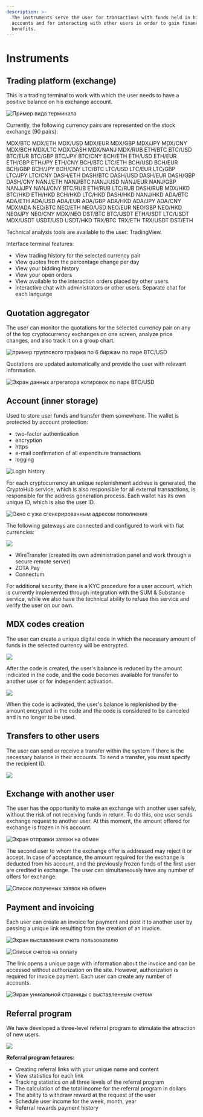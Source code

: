 ```yaml
---
description: >-
  The instruments serve the user for transactions with funds held in his
  accounts and for interacting with other users in order to gain financial
  benefits.
---
```


# Instruments

## Trading platform \(exchange\)

This is a trading terminal to work with which the user needs to have a positive balance on his exchange account.

![&#x41F;&#x440;&#x438;&#x43C;&#x435;&#x440; &#x432;&#x438;&#x434;&#x430; &#x442;&#x435;&#x440;&#x43C;&#x438;&#x43D;&#x430;&#x43B;&#x430;](../../.gitbook/assets/image%20%285%29.png)

Currently, the following currency pairs are represented on the stock exchange \(90 pairs\):

MDX/BTC MDX/ETH MDX/USD MDX/EUR MDX/GBP MDX/JPY MDX/CNY MDX/BCH MDX/LTC MDX/DASH MDX/NANJ MDX/RUB ETH/BTC BTC/USD BTC/EUR BTC/GBP BTC/JPY BTC/CNY BCH/ETH ETH/USD ETH/EUR ETH/GBP ETH/JPY ETH/CNY BCH/BTC LTC/ETH BCH/USD BCH/EUR BCH/GBP BCH/JPY BCH/CNY LTC/BTC LTC/USD LTC/EUR LTC/GBP LTC/JPY LTC/CNY DASH/ETH DASH/BTC DASH/USD DASH/EUR DASH/GBP DASH/CNY NANJ/ETH NANJ/BTC NANJ/USD NANJ/EUR NANJ/GBP NANJ/JPY NANJ/CNY BTC/RUB ETH/RUB LTC/RUB DASH/RUB MDX/HKD BTC/HKD ETH/HKD BCH/HKD LTC/HKD DASH/HKD NANJ/HKD ADA/BTC ADA/ETH ADA/USD ADA/EUR ADA/GBP ADA/HKD ADA/JPY ADA/CNY MDX/ADA NEO/BTC NEO/ETH NEO/USD NEO/EUR NEO/GBP NEO/HKD NEO/JPY NEO/CNY MDX/NEO DST/BTC BTC/USDT ETH/USDT LTC/USDT MDX/USDT USDT/USD USDT/HKD TRX/BTC TRX/ETH TRX/USDT DST/ETH

Technical analysis tools are available to the user: TradingView.

Interface terminal features:

* View trading history for the selected currency pair
* View quotes from the percentage change per day 
* View your bidding history 
* View your open orders
* View available to the interaction orders placed by other users.
* Interactive chat with administrators or other users. Separate chat for each language

## Quotation aggregator

The user can monitor the quotations for the selected currency pair on any of the top cryptocurrency exchanges on one screen, analyze price changes, and also track it on a group chart.

![&#x43F;&#x440;&#x438;&#x43C;&#x435;&#x440; &#x433;&#x440;&#x443;&#x43F;&#x43F;&#x43E;&#x432;&#x43E;&#x433;&#x43E; &#x433;&#x440;&#x430;&#x444;&#x438;&#x43A;&#x430; &#x43F;&#x43E; 6 &#x431;&#x438;&#x440;&#x436;&#x430;&#x43C; &#x43F;&#x43E; &#x43F;&#x430;&#x440;&#x435; BTC/USD](../../.gitbook/assets/image%20%2826%29.png)

Quotations are updated automatically and provide the user with relevant information.

![&#x42D;&#x43A;&#x440;&#x430;&#x43D; &#x434;&#x430;&#x43D;&#x43D;&#x44B;&#x445; &#x430;&#x433;&#x440;&#x435;&#x433;&#x430;&#x442;&#x43E;&#x440;&#x430; &#x43A;&#x43E;&#x442;&#x438;&#x440;&#x43E;&#x432;&#x43E;&#x43A; &#x43F;&#x43E; &#x43F;&#x430;&#x440;&#x435; BTC/USD](../../.gitbook/assets/image%20%2819%29.png)

## Account \(inner storage\)

Used to store user funds and transfer them somewhere. The wallet is protected by account protection:

* two-factor authentication
* encryption
* https 
* e-mail confirmation of all expenditure transactions 
* logging

![Login history](../../.gitbook/assets/image%20%2824%29.png)

For each cryptocurrency an unique replenishment address is generated, the CryptoHub service, which is also responsible for all external transactions, is responsible for the address generation process. Each wallet has its own unique ID, which is also the user ID.

![&#x41E;&#x43A;&#x43D;&#x43E; &#x441; &#x443;&#x436;&#x435; &#x441;&#x433;&#x435;&#x43D;&#x435;&#x440;&#x438;&#x440;&#x43E;&#x432;&#x430;&#x43D;&#x43D;&#x44B;&#x43C; &#x430;&#x434;&#x440;&#x435;&#x441;&#x43E;&#x43C; &#x43F;&#x43E;&#x43F;&#x43E;&#x43B;&#x43D;&#x435;&#x43D;&#x438;&#x44F;](../../.gitbook/assets/image%20%2821%29.png)

The following gateways are connected and configured to work with fiat currencies:

![](../../.gitbook/assets/image%20%2822%29.png)

* WireTransfer \(created its own administration panel and work through a secure remote server\) 
* ZOTA Pay 
* Connectum

For additional security, there is a KYC procedure for a user account, which is currently implemented through integration with the SUM & Substance service, while we also have the technical ability to refuse this service and verify the user on our own.

## **MDX codes creation**

The user can create a unique digital code in which the necessary amount of funds in the selected currency will be encrypted.

![](../../.gitbook/assets/image%20%2820%29.png)

After the code is created, the user's balance is reduced by the amount indicated in the code, and the code becomes available for transfer to another user or for independent activation.

![](../../.gitbook/assets/image%20%2825%29.png)

When the code is activated, the user's balance is replenished by the amount encrypted in the code and the code is considered to be canceled and is no longer to be used.

## **Transfers to other users**

The user can send or receive a transfer within the system if there is the necessary balance in their accounts. To send a transfer, you must specify the recipient ID.

![](../../.gitbook/assets/image%20%282%29.png)

## Exchange with another user

The user has the opportunity to make an exchange with another user safely, without the risk of not receiving funds in return. To do this, one user sends exchange request to another user. At this moment, the amount offered for exchange is frozen in his account.

![&#x42D;&#x43A;&#x440;&#x430;&#x43D; &#x43E;&#x442;&#x43F;&#x440;&#x430;&#x432;&#x43A;&#x438; &#x437;&#x430;&#x44F;&#x432;&#x43A;&#x438; &#x43D;&#x430; &#x43E;&#x431;&#x43C;&#x435;&#x43D;](../../.gitbook/assets/image%20%2837%29.png)

The second user to whom the exchange offer is addressed may reject it or accept. In case of acceptance, the amount required for the exchange is deducted from his account, and the previously frozen funds of the first user are credited in exchange. The user can simultaneously have any number of offers for exchange.

![&#x421;&#x43F;&#x438;&#x441;&#x43E;&#x43A; &#x43F;&#x43E;&#x43B;&#x443;&#x447;&#x435;&#x43D;&#x44B;&#x445; &#x437;&#x430;&#x44F;&#x432;&#x43E;&#x43A; &#x43D;&#x430; &#x43E;&#x431;&#x43C;&#x435;&#x43D;](../../.gitbook/assets/image%20%2828%29.png)

## Payment and invoicing

Each user can create an invoice for payment and post it to another user by passing a unique link resulting from the creation of an invoice.

![&#x42D;&#x43A;&#x440;&#x430;&#x43D; &#x432;&#x44B;&#x441;&#x442;&#x430;&#x432;&#x43B;&#x435;&#x43D;&#x438;&#x44F; &#x441;&#x447;&#x435;&#x442;&#x430; &#x43F;&#x43E;&#x43B;&#x44C;&#x437;&#x43E;&#x432;&#x430;&#x442;&#x435;&#x43B;&#x44E;](../../.gitbook/assets/image%20%2813%29.png)

![&#x421;&#x43F;&#x438;&#x441;&#x43E;&#x43A; &#x441;&#x447;&#x435;&#x442;&#x43E;&#x432; &#x43D;&#x430; &#x43E;&#x43F;&#x43B;&#x430;&#x442;&#x443;](../../.gitbook/assets/image%20%284%29.png)

The link opens a unique page with information about the invoice and can be accessed without authorization on the site. However, authorization is required for invoice payment. Each user can create any number of accounts.

![&#x42D;&#x43A;&#x440;&#x430;&#x43D; &#x443;&#x43D;&#x438;&#x43A;&#x430;&#x43B;&#x44C;&#x43D;&#x43E;&#x439; &#x441;&#x442;&#x440;&#x430;&#x43D;&#x438;&#x446;&#x44B; &#x441; &#x432;&#x44B;&#x441;&#x442;&#x430;&#x432;&#x43B;&#x435;&#x43D;&#x43D;&#x44B;&#x43C; &#x441;&#x447;&#x435;&#x442;&#x43E;&#x43C;](../../.gitbook/assets/image%20%2832%29.png)

## Referral program

We have developed a three-level referral program to stimulate the attraction of new users.

![](../../.gitbook/assets/image%20%2817%29.png)

**Referral program fetaures:**

* Creating referral links with your unique name and content 
* View statistics for each link 
* Tracking statistics on all three levels of the referral program 
* The calculation of the total income for the referral program in dollars 
* The ability to withdraw reward at the request of the user 
* Schedule user income for the week, month, year 
* Referral rewards payment history 

